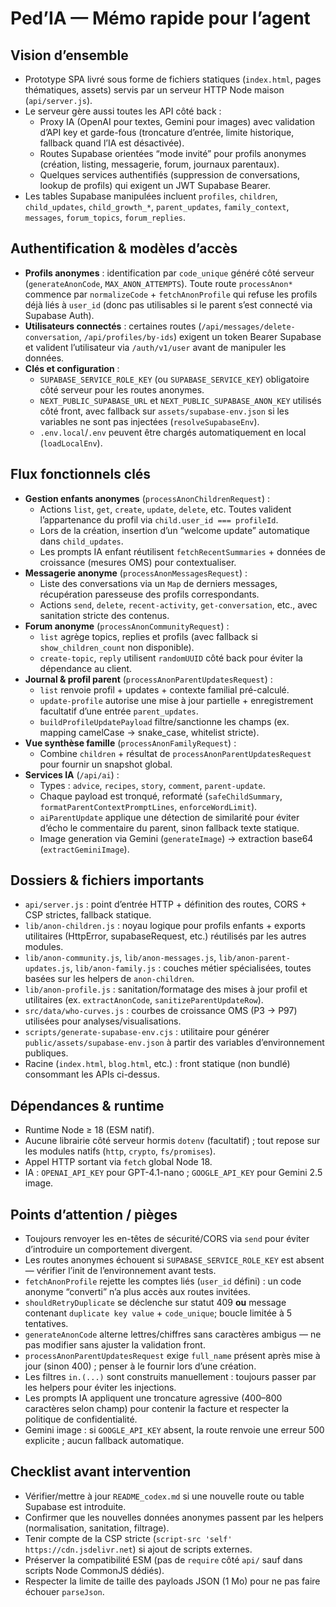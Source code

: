 # Ped’IA — Mémo rapide pour l’agent

## Vision d’ensemble
- Prototype SPA livré sous forme de fichiers statiques (`index.html`, pages thématiques, assets) servis par un serveur HTTP Node maison (`api/server.js`).
- Le serveur gère aussi toutes les API côté back :
  - Proxy IA (OpenAI pour textes, Gemini pour images) avec validation d’API key et garde-fous (troncature d’entrée, limite historique, fallback quand l’IA est désactivée).
  - Routes Supabase orientées “mode invité” pour profils anonymes (création, listing, messagerie, forum, journaux parentaux).
  - Quelques services authentifiés (suppression de conversations, lookup de profils) qui exigent un JWT Supabase Bearer.
- Les tables Supabase manipulées incluent `profiles`, `children`, `child_updates`, `child_growth_*`, `parent_updates`, `family_context`, `messages`, `forum_topics`, `forum_replies`.

## Authentification & modèles d’accès
- **Profils anonymes** : identification par `code_unique` généré côté serveur (`generateAnonCode`, `MAX_ANON_ATTEMPTS`). Toute route `processAnon*` commence par `normalizeCode` + `fetchAnonProfile` qui refuse les profils déjà liés à `user_id` (donc pas utilisables si le parent s’est connecté via Supabase Auth).
- **Utilisateurs connectés** : certaines routes (`/api/messages/delete-conversation`, `/api/profiles/by-ids`) exigent un token Bearer Supabase et valident l’utilisateur via `/auth/v1/user` avant de manipuler les données.
- **Clés et configuration** :
  - `SUPABASE_SERVICE_ROLE_KEY` (ou `SUPABASE_SERVICE_KEY`) obligatoire côté serveur pour les routes anonymes.
  - `NEXT_PUBLIC_SUPABASE_URL` et `NEXT_PUBLIC_SUPABASE_ANON_KEY` utilisés côté front, avec fallback sur `assets/supabase-env.json` si les variables ne sont pas injectées (`resolveSupabaseEnv`).
  - `.env.local`/`.env` peuvent être chargés automatiquement en local (`loadLocalEnv`).

## Flux fonctionnels clés
- **Gestion enfants anonymes** (`processAnonChildrenRequest`) :
  - Actions `list`, `get`, `create`, `update`, `delete`, etc. Toutes valident l’appartenance du profil via `child.user_id === profileId`.
  - Lors de la création, insertion d’un “welcome update” automatique dans `child_updates`.
  - Les prompts IA enfant réutilisent `fetchRecentSummaries` + données de croissance (mesures OMS) pour contextualiser.
- **Messagerie anonyme** (`processAnonMessagesRequest`) :
  - Liste des conversations via un `Map` de derniers messages, récupération paresseuse des profils correspondants.
  - Actions `send`, `delete`, `recent-activity`, `get-conversation`, etc., avec sanitation stricte des contenus.
- **Forum anonyme** (`processAnonCommunityRequest`) :
  - `list` agrège topics, replies et profils (avec fallback si `show_children_count` non disponible).
  - `create-topic`, `reply` utilisent `randomUUID` côté back pour éviter la dépendance au client.
- **Journal & profil parent** (`processAnonParentUpdatesRequest`) :
  - `list` renvoie profil + updates + contexte familial pré-calculé.
  - `update-profile` autorise une mise à jour partielle + enregistrement facultatif d’une entrée `parent_updates`.
  - `buildProfileUpdatePayload` filtre/sanctionne les champs (ex. mapping camelCase → snake_case, whitelist stricte).
- **Vue synthèse famille** (`processAnonFamilyRequest`) :
  - Combine `children` + résultat de `processAnonParentUpdatesRequest` pour fournir un snapshot global.
- **Services IA** (`/api/ai`) :
  - Types : `advice`, `recipes`, `story`, `comment`, `parent-update`.
  - Chaque payload est tronqué, reformaté (`safeChildSummary`, `formatParentContextPromptLines`, `enforceWordLimit`).
  - `aiParentUpdate` applique une détection de similarité pour éviter d’écho le commentaire du parent, sinon fallback texte statique.
  - Image generation via Gemini (`generateImage`) -> extraction base64 (`extractGeminiImage`).

## Dossiers & fichiers importants
- `api/server.js` : point d’entrée HTTP + définition des routes, CORS + CSP strictes, fallback statique.
- `lib/anon-children.js` : noyau logique pour profils enfants + exports utilitaires (HttpError, supabaseRequest, etc.) réutilisés par les autres modules.
- `lib/anon-community.js`, `lib/anon-messages.js`, `lib/anon-parent-updates.js`, `lib/anon-family.js` : couches métier spécialisées, toutes basées sur les helpers de `anon-children`.
- `lib/anon-profile.js` : sanitation/formatage des mises à jour profil et utilitaires (ex. `extractAnonCode`, `sanitizeParentUpdateRow`).
- `src/data/who-curves.js` : courbes de croissance OMS (P3 → P97) utilisées pour analyses/visualisations.
- `scripts/generate-supabase-env.cjs` : utilitaire pour générer `public/assets/supabase-env.json` à partir des variables d’environnement publiques.
- Racine (`index.html`, `blog.html`, etc.) : front statique (non bundlé) consommant les APIs ci-dessus.

## Dépendances & runtime
- Runtime Node ≥ 18 (ESM natif).
- Aucune librairie côté serveur hormis `dotenv` (facultatif) ; tout repose sur les modules natifs (`http`, `crypto`, `fs/promises`).
- Appel HTTP sortant via `fetch` global Node 18.
- IA : `OPENAI_API_KEY` pour GPT-4.1-nano ; `GOOGLE_API_KEY` pour Gemini 2.5 image.

## Points d’attention / pièges
- Toujours renvoyer les en-têtes de sécurité/CORS via `send` pour éviter d’introduire un comportement divergent.
- Les routes anonymes échouent si `SUPABASE_SERVICE_ROLE_KEY` est absent — vérifier l’init de l’environnement avant tests.
- `fetchAnonProfile` rejette les comptes liés (`user_id` défini) : un code anonyme “converti” n’a plus accès aux routes invitées.
- `shouldRetryDuplicate` se déclenche sur statut 409 **ou** message contenant `duplicate key value` + `code_unique`; boucle limitée à 5 tentatives.
- `generateAnonCode` alterne lettres/chiffres sans caractères ambigus — ne pas modifier sans ajuster la validation front.
- `processAnonParentUpdatesRequest` exige `full_name` présent après mise à jour (sinon 400) ; penser à le fournir lors d’une création.
- Les filtres `in.(...)` sont construits manuellement : toujours passer par les helpers pour éviter les injections.
- Les prompts IA appliquent une troncature agressive (400–800 caractères selon champ) pour contenir la facture et respecter la politique de confidentialité.
- Gemini image : si `GOOGLE_API_KEY` absent, la route renvoie une erreur 500 explicite ; aucun fallback automatique.

## Checklist avant intervention
- Vérifier/mettre à jour `README_codex.md` si une nouvelle route ou table Supabase est introduite.
- Confirmer que les nouvelles données anonymes passent par les helpers (normalisation, sanitation, filtrage).
- Tenir compte de la CSP stricte (`script-src 'self' https://cdn.jsdelivr.net`) si ajout de scripts externes.
- Préserver la compatibilité ESM (pas de `require` côté `api/` sauf dans scripts Node CommonJS dédiés).
- Respecter la limite de taille des payloads JSON (1 Mo) pour ne pas faire échouer `parseJson`.
